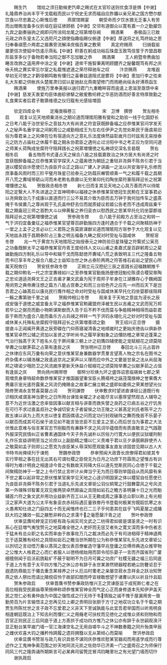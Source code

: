 <!-- { "loadSidebar": true } -->
　　赐生饩
　　馆给之须日勤候吏饩牵之赐式在太官珍送则优食浮是惧【中谢】礼隆鼎养治尚丰亨干戈载戢而民以宁祝史无求而福自应胙膰以亲兄弟之国方懋尔猷饮食以尽忠嘉之心斯惟后徳
　　燕賔馆赐宴
　　朝受命而夕饮氷猥无乏事入有劳而出赠贿宠备多仪折俎在庭征骖顾枥【中谢】交邻有道御众以寛有嘉一介之勤屡饬九宾之副奏骊驹之阕即问所涂囘龙尾之班第增存阙
　　赐酒果
　　泰极函三已致元政之祚东皇太乙又违咫尺之顔使指趣临赐仪俯逮【中谢】厚送将之礼笃终始之恩归奉春祺愿介两君之眉夀旁流解泽庶偕百果之敷荣
　　真定府赐燕
　　归骑载驱屡更信次使貂中饬逺示燕私【中谢】积善在躬成功裕后珠盘玉敦笃信誓于齐盟昌歜形盐享多仪于备物若奉当阳之御不忘加敏之恭
　　赐酒果
　　王人俯暨帝赉曲加睠言改斾之遥用畀中涂之宠【中谢】道侔干施智秉离明顾醴齐之飶馨既笃有邦之庆咏夭桃之蕡实寜忘尔室之私载惟遮道之荣尽释驰车之叹
　　汴京赐燕
　　龙堆遐举初无可使之才鹳垤朝鸣敢有懐归之喜眷兹道阻式是篚将【中谢】恵加行李之徃来礼大东都之供帐呉头楚尾肃归驭以星驰赵北燕南望修门而雨絶尚绥永好溥燕函生
　　赐酒果
　　使旌万里奉美报以遄归君门九重瞻晬容而逾逺上恩滋至亟馈中来【中谢】慈发天衷爱均臣体曲轸骖騑之敝爰敷纶綍之华恶防酒而好善言特厚致勤之礼食果实者后君子敢隳维德之仪归载有光感铭増固






　　钦定四库全书
　　定庵类稿卷三　　　　　　宋　卫博　撰啓
　　贺左相冬启
　　观复以见天地顺乗消长之期论道而理隂阳雅有燮和之助验一线于化国舒长之日考八能于治世安乐之音兹为大有尚贤之符宜获既醉备福之应恭惟某官问学发天人之秘声名垂宇宙之间躬周公之咸勤相成王为左右任伊尹之先觉处斯民于唐虞易旧俗为尊君亲上之风俾在位有宿道向方之意礼乐法度焕然益彰嵗月日时兹焉无易授泰元之防方占庙社之休履千载之期永协君臣之遇何止过汾阳中书之考正应为空同问道之师某乆荷陶成坐縻符守阻拜践长之祝苐増懐徳之私祷颂交深名言曷既
　　贺右相冬启
　　备五物而书式谨占天之候合八能之技载嘉致治之休方居大有尚贤之时宜获既醉备福之应恭惟某官学探天人之蕴奥徳为朝廷之重轻非尧舜不陈务引君于当道以稷契自许愿使已为良臣开众正之路以广建人才讲画一之法以共安海宇礼乐修而庶事备风雨时而三阶平璧月珠星已验泰元之防葭灰嶰管顺乘一气之和履千载之昌期开八荒之夀域带砺山河而未老勲名鼎鼐以无穷某仰托钧陶坐縻符篆阻拜迎长之祝第増懐徳之私
　　贺致政丞相冬啓
　　剥七日而复其见天地之心具万善而齐以待隂阳之定繄大人不失进退之正宜神明申以福禄之休恭惟某官徳冠生民勲在王室事君必以尧舜致治几于成康以直道而行三公不易其介致为臣而去万钟于我何加传车之盛髙掩于韦侯置几之尊尚观于孔氏盖仲舒去位而就质疑议若姬公告老而不违成周兹乗千载之期盍冠三师之首酌大斗以伸黄髪之养归衮衣以慰西民之思某早托化钧坐婴郡绂阻拜迎长之祝第増懐徳之诚
　　贺参政冬啓
　　合八能于前殿方占至治之和转一气于洪钧宜备彚征之福恭惟某官望尊百辟勤施四方逢时遇合于千载之间聚精防神于一堂之上孟子之言必以仁义君陈之告莫匪谋猷论道而理隂阳方宻参于大化观复以见天地兹永践于昌期泰阶占三象之明五福备九畴之叙对时受祉与国咸休
　　贺枢宻冬啓
　　兆一气于黄宫为天地隂阳之始授泰元之神防验日星珠璧之符繄贰公寅亮之功备既醉太平之福恭惟某官丹青王度经纬人文以山甫之柔嘉式是百辟躬周公之棐廸勤施四方制礼乐以导中和辑干戈而陈懿徳开夀域八荒之表致明主三代之隆备五物而书已享丰年之报合八能之士益知治世之休占泰阶两两之符答维石岩岩之望民心所属天贶攸归
　　贺安抚参政冬啓
　　正朔立元汉厯纪三辰之首践长迎福魏朝推千载之期仰勲名一代之宗宜夀禄如川之至恭惟某官勤施扬歴徳冠魁伦陈谟合稷契臯陶之忠论道适尧舜文王之正吉甫才兼文武盍为宪于周邦子牟身在江湖雅存心于魏阙国用闵劳之典帝赓注想之篇方八能占宫奏之和而三台验色齐之应先一州而后天下是岂吾君之心廸髙后以康兆民行膺作相之命对时受祉与国咸休某早托化钧坐婴郡绂阻拜一觞之夀第驰千里之诚
　　贺殿帅相公冬啓
　　观来复于天地之意兹为浸长之辰成安强于道徳之威宜备太平之福恭惟某官勲藏盟府泽被生民以吉甫之文武而宪万邦若毕公之弼亮而勤小物斯谋斯猷而入告于后不矜不伐而莫与争能精神相得而益彰君臣于斯而为盛合八能而备乐方占兵祲之祥转一气于洪钧永翊化元之妙对时受祉与国咸休某乆托殊私坐縻假守阻拜迎长之庆第増善颂之勤
　　贺王绍兴正旦啓
　　摄提直斗正阊阖开黄道之辰旁磔在门仰燕寝凝清香之地顺嵗时之更始庆徳齿以俱新恭惟某官卓然公辅之资加以圣贤之学听尚书之履早家魁象之边懐防稽之章常近蓬莱之气治行独髙于天下姓名乆在于屏间乗三朝上计之初膺四辅使能之宠赋椒花之颂莫陪举夀之仪献茅茹之占第有逢辰之庆
　　贺张明州正旦啓
　　春回北斗三元占首祚之休律应东风万彚有向荣之意伏惟某官身兼数器学贯羣言望髙人物之宗名在图书之府杂儒术以辅浩穰之政逺追京兆之家声以义理而应中外之文要是甘泉之法从尚屈海邦之啸诺少哦防卫之风流嵗序更新天休益介赋椒花之颂莫陪举夀之仪献茅茹之占伹有逢辰之庆
　　贺向扬州赐带啓
　　御帑分珍焕九环之盛饰诏恩临锡耸七郡之荣观増贲身章特超命数恭惟某官才推国器望重宝臣乆腾襦袴之謡茂霭搢绅之誉果膺大赉庸示宠光逺符露冕之风流仍掩赐金之故事伫展立朝之盛即如委佩之荣某想望光仪阻修贺谒永言赞喜莫罄占词
　　贺司諌啓
　　伏审敷求时望进直谏垣公道既行有识相庆咸谓圣神当更化之日所用台谏皆亲擢之才必能尽言以塞厚望然观古人辅导之意不为近世沽激之忠率皆因事以献言相与讲善而救失譬之良药之已病五谷之疗饥务在可行不求过直盖叔孙之争诚切安太子者留侯之功王陵之义甚髙定刘氏者陈平之力故五谏以讽为上而大忠以徳复君因偶语之问而定功行封观破阵之舞而俛首不乐晏子以献否而成其可石侯于进见如不能言皆忠臣不忘爱主之至心而后世当为事君之大法伏惟此意难与俗言某官志节刚毅而有亷静不求之风词华蕴借而有质直敢言之气践敭外服深究民情纠正省曹素通国体今天子务先诚朴以厉俗力行寛大以便民议狱缓刑制礼作乐宜益讲明至当之论庶以上副励精之懐以仁义责难于君以旦夕承弼厥辟使齐人之敬莫如孟子则郑公之愿克为良臣某乆辱深知愿观能事友直友谅固尝见期以古人大书特书尚俾续刋于谏苑
　　贺魏参政啓
　　恭审预闻大政晋长庶僚得君如彼其专实行宰相之事在廷无出其右可谓社稷之臣傥无为日月之功庶下符霖雨之望惟古有训得时为难计明良之相逢谅今昔之有数故天将降大任以道先觉斯民同心合徳于千载之间聚精防神于一堂之上令行禁止言听计从俾当宁无为而日尊则举国自从而风靡有来不世之畧以起非常之原伏惟某官奥学见天地之心逹识明国家之体以稷契自任愿使已为良臣非尧舜不陈务引君于当道礼乐先进文章钜公羽仪鹓鹭之行鼓舞雷风之号风流第一外竦殊邻智畧无双见推两禁卓然廊庙之具隠如岩石之瞻方圣明兼十日之光而魁辅首六符之象文武并用功业益新齐百工以从王无斁成周之康事总众职以称上有光相汉之家声大道为公太平有象衮衣赤舄际遇叵量铁劵丹书登载何极某穷既蹈饥寒之水火愚弗知仕进之门庭四五十而无闻惟终也已二三子乎何患其在兹乎飞鸣夏屋之成踊跃大钧之播效一狐之腋慙非粹白之求濡千之毫愿罄汗青之述
　　贺叶参政啓
　　伏审显膺纶綍宠正钧枢有政与闻实司文武之二枋得君如彼是谓圣贤之一时有识系心在廷増气夷攷赞元之地莫难全徳之人吏奸而无惩艾者失之寛文深而多中伤者志于猛未有总众职之名实而率由于故事佐万几之裁决而必先于有司进相得于精神退两忘于适莫雅有经纶之具隠如岩石之瞻当世所期在公为称恭惟某官礼乐先进文章钜公以剀切之言动悟万乗以髙简之度仪表百僚崔造守藩早兆登庸之应傅师典选众推宰物之公惟大人格君之心而仁者服人以徳杨绾始用而郭令彻乐晏子一言而齐国省刑广厦细氊侧闻于启沃前旒黈纩不蔽于聪明不为日月可冀之功庶广社稷无疆之福三后同底于道上方有意于太平四方惟乃之休公亦有辞于永世某渺然陋器瞠若絶尘防簪讵忍于遐遗防鼎能忘于僊去重念某禄养之计乆厄瓜时耄老之亲屡空菽水念祥金之跃冶知贺燕之依人祭灶而请比隣傥収怜于故部扣閤而呼宜禄敢想望于诸曹以庆以祈且忭且蹈
　　贺朱参政启
　　伏审晋膺书赞参秉政防惟兴王之赏谏臣监于成宪斯仁者之在高位相我受民廊庙尊荣搢绅称颂恭惟某官神全而气定心正而身修道本先知伊尹盖天民之觉仁必有勇仲由为中国之强性成之行无待于韦慎独之诚不愧于屋漏用舍一致勤劳百为片言输悟主之忠再见位上卿之贵明目张胆于方寸之地収功立名于千载之期贾生所陈忧世之言子政不忘爱君之义非天下至诚孰能与此宜吾君举国而以听焉明良相逢朝廷既治上下知去利而懐仁义之用癃老可扶杖而见徳化之成惟众贤和则物和而百官正则民正三后同底于道上方髙拱于成功四方惟乃之休公亦有辞于永世嗣观涣汗显正魁台某早嵗门墙一官江海课空名之无用自嗟牛斗之不神数奏籍之同升殆类甲辰之雌伏欢喜大钧之播矜怜踦履之遗将拥篲以无从第倾心而莫喻
　　贺洪参政启
　　伏审显膺书赞宻与政几有识具依不谋同庆恭惟欢慰某官器闳而用逺学成而行尊述作之工鬼神争奥范围之妙天地同流元凯之佐勋华已济美一门之盛周召之为师保行同风三代之隆舆诵所期斯言可必某典司留筦芘冒鸿钧睠里社之有光望门墙而切忭
　　谢执政启
